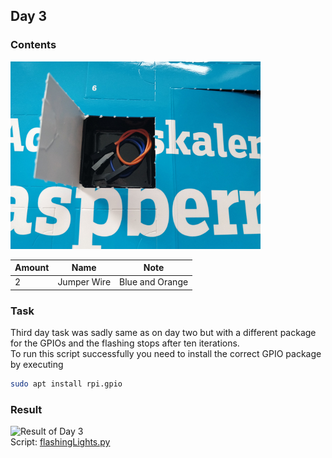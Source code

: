 ## Day 3
### Contents

![Contents of Day 3](assets/IMG_20171203_113458.jpg)

Amount | Name | Note
---|---|---
2 | Jumper Wire | Blue and Orange

### Task
Third day task was sadly same as on day two but with a different package for the GPIOs and the flashing stops after ten iterations.  
To run this script successfully you need to install the correct GPIO package by executing  
```bash
sudo apt install rpi.gpio
```

### Result
![Result of Day 3](assets/day3_alternatelyFlashingLeds.gif)  
Script: [flashingLights.py](flashingLights.py)
